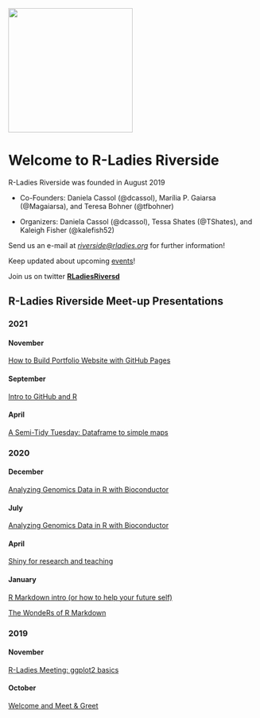 <img src="https://github.com/rladies/rladies-riverside/blob/master/images/rLadiesLogo.png" width="250" class="center"/>

# Welcome to R-Ladies Riverside

R-Ladies Riverside was founded in August 2019
  
- Co-Founders: Daniela Cassol (@dcassol), Marília P. Gaiarsa (@Magaiarsa), and Teresa Bohner (@tfbohner)
  
- Organizers: Daniela Cassol (@dcassol), Tessa Shates (@TShates), and Kaleigh Fisher (@kalefish52)

Send us an e-mail at *riverside@rladies.org* for further information!
  
Keep updated about upcoming [events](https://rladies.github.io/riverside/)!
  
Join us on twitter **[RLadiesRiversd](https://twitter.com/RLadiesRiversd)**
  

## R-Ladies Riverside Meet-up Presentations 

### 2021
#### November 
[How to Build Portfolio Website with GitHub Pages](https://rladies.github.io/riverside/events.html)

#### September 
[Intro to GitHub and R](https://rladies.github.io/riverside/events.html)

#### April
[A Semi-Tidy Tuesday: Dataframe to simple maps](https://github.com/rladies/riverside/tree/master/Presentations/2021_04_13)

### 2020
#### December
[Analyzing Genomics Data in R with Bioconductor](https://github.com/rladies/riverside/tree/master/Presentations/2020_12_10#data-science-as-a-team-sport)

#### July
[Analyzing Genomics Data in R with Bioconductor](https://github.com/rladies/riverside/tree/master/Presentations/2020_07_22)

#### April
[Shiny for research and teaching](https://github.com/rladies/rladies-riverside/blob/master/Presentations/2020_04_22/rladies_slides.pptx)

#### January
[R Markdown intro (or how to help your future self)](https://github.com/rladies/rladies-riverside/blob/master/Presentations/2020_02_23/rLadiesPresentation.Rmd)

[The WondeRs of R Markdown](https://github.com/rladies/rladies-riverside/blob/master/Presentations/2020_02_23/rLadiesTutorial.Rmd)

### 2019
#### November
[R-Ladies Meeting: ggplot2 basics](https://github.com/rladies/rladies-riverside/blob/master/Presentations/2019_11_20/ggplot%20slides/r_ladies_ggplot_nov.Rmd)

#### October
[Welcome and Meet & Greet](https://github.com/rladies/rladies-riverside/blob/master/Presentations/20191001_firstMetting.pdf)
